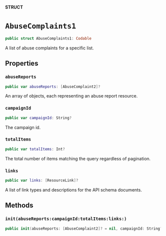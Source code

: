 **STRUCT**

# `AbuseComplaints1`

```swift
public struct AbuseComplaints1: Codable
```

A list of abuse complaints for a specific list.

## Properties
### `abuseReports`

```swift
public var abuseReports: [AbuseComplaint2]?
```

An array of objects, each representing an abuse report resource.

### `campaignId`

```swift
public var campaignId: String?
```

The campaign id.

### `totalItems`

```swift
public var totalItems: Int?
```

The total number of items matching the query regardless of pagination.

### `links`

```swift
public var links: [ResourceLink]?
```

A list of link types and descriptions for the API schema documents.

## Methods
### `init(abuseReports:campaignId:totalItems:links:)`

```swift
public init(abuseReports: [AbuseComplaint2]? = nil, campaignId: String? = nil, totalItems: Int? = nil, links: [ResourceLink]? = nil)
```
